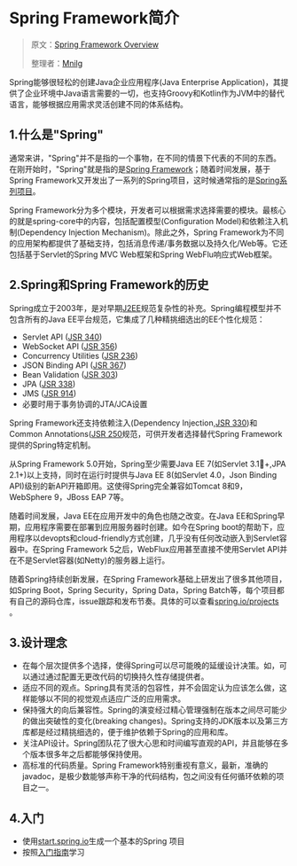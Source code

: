 # Spring Framework简介

> 原文：[Spring Framework Overview](https://docs.spring.io/spring/docs/5.1.4.RELEASE/spring-framework-reference/overview.html#overview)
>
> 整理者：[Mnilg](https://github.com/mnilg)

Spring能够很轻松的创建Java企业应用程序(Java Enterprise Application)，其提供了企业环境中Java语言需要的一切，也支持Groovy和Kotlin作为JVM中的替代语言，能够根据应用需求灵活创建不同的体系结构。

## 1.什么是"Spring"

通常来讲，"Spring"并不是指的一个事物，在不同的情景下代表的不同的东西。在刚开始时，"Spring"就是指的是[Spring Framework](https://github.com/spring-projects/spring-framework)；随着时间发展，基于Spring Framework又开发出了一系列的Spring项目，这时候通常指的是[Spring系列项目](https://spring.io/projects)。

Spring Framework分为多个模块，开发者可以根据需求选择需要的模块。最核心的就是spring-core中的内容，包括配置模型(Configuration Model)和依赖注入机制(Dependency Injection Mechanism)。除此之外，Spring Framework为不同的应用架构都提供了基础支持，包括消息传递/事务数据以及持久化/Web等。它还包括基于Servlet的Spring MVC Web框架和Spring WebFlu响应式Web框架。

## 2.Spring和Spring Framework的历史

Spring成立于2003年，是对早期[J2EE](https://en.wikipedia.org/wiki/Java_Platform,_Enterprise_Edition)规范复杂性的补充。Spring编程模型并不包含所有的Java EE平台规范，它集成了几种精挑细选出的EE个性化规范：

- Servlet API ([JSR 340](https://jcp.org/en/jsr/detail?id=340))
- WebSocket API ([JSR 356](https://www.jcp.org/en/jsr/detail?id=356))
- Concurrency Utilities ([JSR 236](https://www.jcp.org/en/jsr/detail?id=236))
- JSON Binding API ([JSR 367](https://jcp.org/en/jsr/detail?id=367))
- Bean Validation ([JSR 303](https://jcp.org/en/jsr/detail?id=303))
- JPA ([JSR 338](https://jcp.org/en/jsr/detail?id=338))
- JMS ([JSR 914](https://jcp.org/en/jsr/detail?id=914))
- 必要时用于事务协调的JTA/JCA设置

Spring Framework还支持依赖注入(Dependency Injection,[JSR 330](https://www.jcp.org/en/jsr/detail?id=330))和Common Annotations([JSR 250](https://jcp.org/en/jsr/detail?id=250)规范，可供开发者选择替代Spring Framework提供的Spring特定机制。

从Spring Framework 5.0开始，Spring至少需要Java EE 7(如Servlet 3.1+,JPA 2.1+)以上支持，同时在运行时提供与Java EE 8(如Servlet 4.0，Json Binding API)级别的新API开箱即用。这使得Spring完全兼容如Tomcat 8和9，WebSphere 9，JBoss EAP 7等。

随着时间发展，Java EE在应用开发中的角色也随之改变。在Java EE和Spring早期，应用程序需要在部署到应用服务器时创建。如今在Spring boot的帮助下，应用程序以devopts和cloud-friendly方式创建，几乎没有任何改动嵌入到Servlet容器中。在Spring Framework 5之后，WebFlux应用甚至直接不使用Servlet API并在不是Servlet容器(如Netty)的服务器上运行。

随着Spring持续创新发展，在Spring Framework基础上研发出了很多其他项目，如Spring Boot，Spring Security，Spring Data，Spring Batch等，每个项目都有自己的源码仓库，issue跟踪和发布节奏。具体的可以查看[spring.io/projects](https://spring.io/projects) 。

## 3.设计理念

- 在每个层次提供多个选择，使得Spring可以尽可能晚的延缓设计决策。如，可以通过通过配置无更改代码的切换持久性存储提供者。
- 适应不同的观点。Spring具有灵活的包容性，并不会固定认为应该怎么做，这样能够以不同的视觉观点适应广泛的应用需求。
- 保持强大的向后兼容性。Spring的演变经过精心管理强制在版本之间尽可能少的做出突破性的变化(breaking changes)。Spring支持的JDK版本以及第三方库都是经过精挑细选的，便于维护依赖于Spring的应用和库。
- 关注API设计。Spring团队花了很大心思和时间编写直观的API，并且能够在多个版本很多年之后都能够保持使用。
- 高标准的代码质量。Spring Framework特别重视有意义，最新，准确的javadoc，是极少数能够声称干净的代码结构，包之间没有任何循环依赖的项目之一。

## 4.入门

- 使用[start.spring.io](https://start.spring.io/)生成一个基本的Spring 项目
- 按照[入门指南](https://spring.io/guides)学习